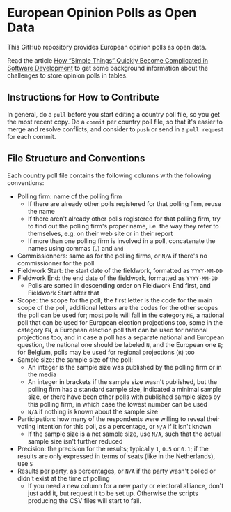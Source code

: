 # European Opinion Polls as Open Data

This GitHub repository provides European opinion polls as open data.

Read the article
[How “Simple Things” Quickly Become Complicated in Software Development](https://medium.com/grensesnittet/how-simple-things-quickly-become-complicated-in-software-development-9cf52233226d)
to get some background information about the challenges to store opinion polls
in tables.

## Instructions for How to Contribute

In general, do a `pull` before you start editing a country poll file, so you get
the most recent copy. Do a `commit` per country poll file, so that it's easier
to merge and resolve conflicts, and consider to `push` or send in a
`pull request` for each commit.

## File Structure and Conventions

Each country poll file contains the following columns with the following
conventions:

* Polling firm: name of the polling firm
  * If there are already other polls registered for that polling firm, reuse the
    name
  * If there aren't already other polls registered for that polling firm, try to
    find out the polling firm's proper name, i.e. the way they refer to
    themselves, e.g. on their web site or in their report
  * If more than one polling firm is involved in a poll, concatenate the names
    using commas (`,`) and `and`
* Commissionners: same as for the polling firms, or `N/A` if there's no
  commissionner for the poll
* Fieldwork Start: the start date of the fieldwork, formatted as `YYYY-MM-DD`
* Fieldwork End: the end date of the fieldwork, formatted as `YYYY-MM-DD`
  * Polls are sorted in descending order on Fieldwork End first, and Fieldwork
    Start after that
* Scope: the scope for the poll; the first letter is the code for the main scope
  of the poll, additional letters are the codes for the other scopes the poll
  can be used for; most polls will fall in the category `NE`, a national poll
  that can be used for European election projections too, some in the category
  `EN`, a European election poll that can be used for national projections too,
  and in case a poll has a separate national and European question, the national
  one should be labeled `N`, and the European one `E`; for Belgium, polls may
  be used for regional projections (`R`) too
* Sample size: the sample size of the poll:
  * An integer is the sample size was published by the polling firm or in the
    media
  * An integer in brackets if the sample size wasn't published, but the polling
    firm has a standard sample size, indicated a minimal sample size, or there
    have been other polls with published sample sizes by this polling firm, in
    which case the lowest number can be used
  * `N/A` if nothing is known about the sample size
* Participation: how many of the respondents were willing to reveal their voting
  intention for this poll, as a percentage, or `N/A` if it isn't known
  * If the sample size is a net sample size, use `N/A`, such that the actual
    sample size isn't further reduced
* Precision: the precision for the results; typically `1`, `0.5` or `0.1`; if
  the results are only expressed in terms of seats (like in the Netherlands),
  use `S`
* Results per party, as percentages, or `N/A` if the party wasn't polled or
  didn't exist at the time of polling
  * If you need a new column for a new party or electoral alliance, don't just
    add it, but request it to be set up. Otherwise the scripts producing the
    CSV files will start to fail.
